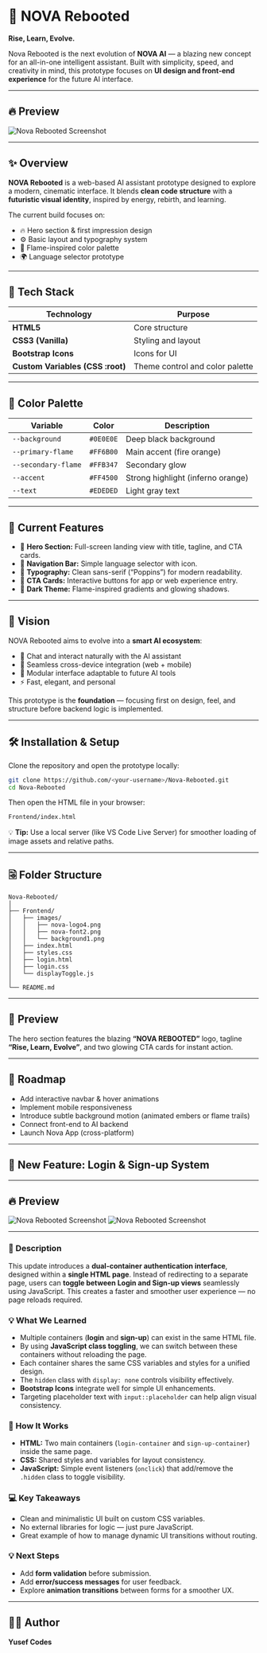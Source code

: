 # 🌌 NOVA Rebooted

**Rise, Learn, Evolve.**

Nova Rebooted is the next evolution of **NOVA AI** — a blazing new concept for an all-in-one intelligent assistant.
Built with simplicity, speed, and creativity in mind, this prototype focuses on **UI design and front-end experience** for the future AI interface.

---

## 🔥 Preview

![Nova Rebooted Screenshot](./Frontend/images/demo1.png)

---

## ✨ Overview

**NOVA Rebooted** is a web-based AI assistant prototype designed to explore a modern, cinematic interface.
It blends **clean code structure** with a **futuristic visual identity**, inspired by energy, rebirth, and learning.

The current build focuses on:

* 🔥 Hero section & first impression design
* ⚙️ Basic layout and typography system
* 🎨 Flame-inspired color palette
* 🌍 Language selector prototype

---

## 🧩 Tech Stack

| Technology                       | Purpose                         |
| -------------------------------- | ------------------------------- |
| **HTML5**                        | Core structure                  |
| **CSS3 (Vanilla)**               | Styling and layout              |
| **Bootstrap Icons**              | Icons for UI                    |
| **Custom Variables (CSS :root)** | Theme control and color palette |

---

## 🎨 Color Palette

| Variable            | Color     | Description                       |
| ------------------- | --------- | --------------------------------- |
| `--background`      | `#0E0E0E` | Deep black background             |
| `--primary-flame`   | `#FF6B00` | Main accent (fire orange)         |
| `--secondary-flame` | `#FFB347` | Secondary glow                    |
| `--accent`          | `#FF4500` | Strong highlight (inferno orange) |
| `--text`            | `#EDEDED` | Light gray text                   |

---

## 🧱 Current Features

* 🔹 **Hero Section:** Full-screen landing view with title, tagline, and CTA cards.
* 🔹 **Navigation Bar:** Simple language selector with icon.
* 🔹 **Typography:** Clean sans-serif (“Poppins”) for modern readability.
* 🔹 **CTA Cards:** Interactive buttons for app or web experience entry.
* 🔹 **Dark Theme:** Flame-inspired gradients and glowing shadows.

---

## 🧠 Vision

NOVA Rebooted aims to evolve into a **smart AI ecosystem**:

* 💬 Chat and interact naturally with the AI assistant
* 📱 Seamless cross-device integration (web + mobile)
* 🧹 Modular interface adaptable to future AI tools
* ⚡ Fast, elegant, and personal

This prototype is the **foundation** — focusing first on design, feel, and structure before backend logic is implemented.

---

## 🛠️ Installation & Setup

Clone the repository and open the prototype locally:

```bash
git clone https://github.com/<your-username>/Nova-Rebooted.git
cd Nova-Rebooted
```

Then open the HTML file in your browser:

```bash
Frontend/index.html
```

💡 **Tip:** Use a local server (like VS Code Live Server) for smoother loading of image assets and relative paths.

---

## 🗟️ Folder Structure

```
Nova-Rebooted/
│
├── Frontend/
│   ├── images/
│   │   ├── nova-logo4.png
│   │   ├── nova-font2.png
│   │   └── background1.png
│   ├── index.html
│   ├── styles.css
│   ├── login.html
│   ├── login.css
│   └── displayToggle.js
│
└── README.md
```

---

## 🌠 Preview

The hero section features the blazing **“NOVA REBOOTED”** logo, tagline **“Rise, Learn, Evolve”**, and two glowing CTA cards for instant action.

---

## 🔮 Roadmap

* Add interactive navbar & hover animations
* Implement mobile responsiveness
* Introduce subtle background motion (animated embers or flame trails)
* Connect front-end to AI backend
* Launch Nova App (cross-platform)

---

## 🔗 New Feature: Login & Sign-up System

---

## 🔥 Preview

![Nova Rebooted Screenshot](./Frontend/images/demo2.png)
![Nova Rebooted Screenshot](./Frontend/images/demo3.png)


---

### 📢 Description

This update introduces a **dual-container authentication interface**, designed within a **single HTML page**.
Instead of redirecting to a separate page, users can **toggle between Login and Sign-up views** seamlessly using JavaScript.
This creates a faster and smoother user experience — no page reloads required.

### 💡 What We Learned

* Multiple containers (**login** and **sign-up**) can exist in the same HTML file.
* By using **JavaScript class toggling**, we can switch between these containers without reloading the page.
* Each container shares the same CSS variables and styles for a unified design.
* The `hidden` class with `display: none` controls visibility effectively.
* **Bootstrap Icons** integrate well for simple UI enhancements.
* Targeting placeholder text with `input::placeholder` can help align visual consistency.

### 🔧 How It Works

* **HTML:** Two main containers (`login-container` and `sign-up-container`) inside the same page.
* **CSS:** Shared styles and variables for layout consistency.
* **JavaScript:** Simple event listeners (`onclick`) that add/remove the `.hidden` class to toggle visibility.

### 💻 Key Takeaways

* Clean and minimalistic UI built on custom CSS variables.
* No external libraries for logic — just pure JavaScript.
* Great example of how to manage dynamic UI transitions without routing.

### 💡 Next Steps

* Add **form validation** before submission.
* Add **error/success messages** for user feedback.
* Explore **animation transitions** between forms for a smoother UX.

---

## 👨‍💻 Author

**Yusef Codes**
